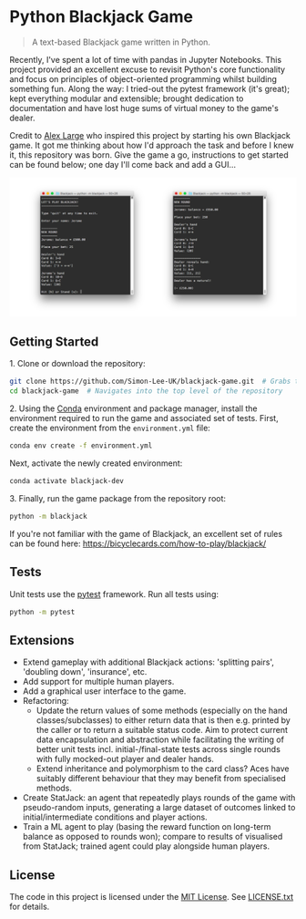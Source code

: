 # Python Blackjack Game
>A text-based Blackjack game written in Python.  

Recently, I've spent a lot of time with pandas in Jupyter Notebooks. This project provided an excellent excuse to 
revisit Python's core functionality and focus on principles of object-oriented programming whilst building something 
fun. Along the way: I tried-out the pytest framework (it's great); kept everything modular and extensible; brought 
dedication to documentation and have lost huge sums of virtual money to the game's dealer.  
  
Credit to [Alex Large](https://github.com/alexanderklarge) who inspired this project by starting his own Blackjack game. 
It got me thinking about how I'd approach the task and before I knew it, this repository was born. Give the game a go, 
instructions to get started can be found below; one day I'll come back and add a GUI...

<p align="center">
  <img src="https://github.com/Simon-Lee-UK/image-repository/blob/master/blackjack-game/blackjack_gameplay_composite.png"
  alt="Blackjack gameplay examples"
  width="738">
</p>

## Getting Started
1\. Clone or download the repository:
```bash
git clone https://github.com/Simon-Lee-UK/blackjack-game.git  # Grabs the code from GitHub
cd blackjack-game  # Navigates into the top level of the repository
```

2\. Using the [Conda](https://conda.io/projects/conda/en/latest/user-guide/install/index.html) environment and package 
manager, install the environment required to run the game and associated set of tests. First, create the environment 
from the `environment.yml` file:
```bash
conda env create -f environment.yml
```
Next, activate the newly created environment:
```bash
conda activate blackjack-dev
```

3\. Finally, run the game package from the repository root:
```bash
python -m blackjack
```

If you're not familiar with the game of Blackjack, an excellent set of rules can be found here:
https://bicyclecards.com/how-to-play/blackjack/

## Tests
Unit tests use the [pytest](https://docs.pytest.org/en/stable/) framework. Run all tests using:
```bash
python -m pytest
```  
  
## Extensions
- Extend gameplay with additional Blackjack actions: 'splitting pairs', 'doubling down', 'insurance', etc.
- Add support for multiple human players.
- Add a graphical user interface to the game.
- Refactoring:
    - Update the return values of some methods (especially on the hand classes/subclasses) to either return data that is 
    then e.g. printed by the caller or to return a suitable status code. Aim to protect current data encapsulation and 
    abstraction while facilitating the writing of better unit tests incl. initial-/final-state tests across single 
    rounds with fully mocked-out player and dealer hands.
    - Extend inheritance and polymorphism to the card class? Aces have suitably different behaviour that they may 
    benefit from specialised methods.
- Create StatJack: an agent that repeatedly plays rounds of the game with pseudo-random inputs, generating a large 
dataset of outcomes linked to initial/intermediate conditions and player actions.
- Train a ML agent to play (basing the reward function on long-term balance as opposed to rounds won); compare to 
results of visualised from StatJack; trained agent could play alongside human players.
  
## License
The code in this project is licensed under the [MIT License](https://choosealicense.com/licenses/mit/). 
See [LICENSE.txt](./LICENSE.txt) for details.
